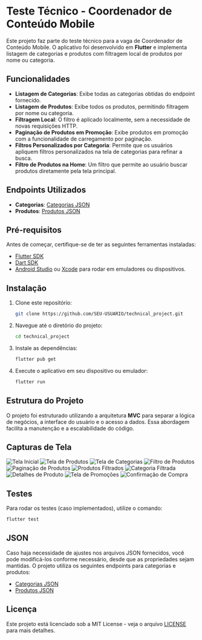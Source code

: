 
# Teste Técnico - Coordenador de Conteúdo Mobile

Este projeto faz parte do teste técnico para a vaga de Coordenador de Conteúdo Mobile. O aplicativo foi desenvolvido em **Flutter** e implementa listagem de categorias e produtos com filtragem local de produtos por nome ou categoria.

## Funcionalidades

- **Listagem de Categorias**: Exibe todas as categorias obtidas do endpoint fornecido.
- **Listagem de Produtos**: Exibe todos os produtos, permitindo filtragem por nome ou categoria.
- **Filtragem Local**: O filtro é aplicado localmente, sem a necessidade de novas requisições HTTP.
- **Paginação de Produtos em Promoção**: Exibe produtos em promoção com a funcionalidade de carregamento por paginação.
- **Filtros Personalizados por Categoria**: Permite que os usuários apliquem filtros personalizados na tela de categorias para refinar a busca.
- **Filtro de Produtos na Home**: Um filtro que permite ao usuário buscar produtos diretamente pela tela principal.

## Endpoints Utilizados

- **Categorias**: [Categorias JSON](https://gist.githubusercontent.com/viniciosneves/68bc50d055acb4ecc7356180131df477/raw/14369c7e25fca54941f5359299b3f4f118a573d6/usedev-categorias.json)
- **Produtos**: [Produtos JSON](https://gist.githubusercontent.com/viniciosneves/946cbbc91d0bc0e167eb6fd895a6b12a/raw/0f6661903360535587ebe583b959e84192cdb771/usedev-produtos.json)

## Pré-requisitos

Antes de começar, certifique-se de ter as seguintes ferramentas instaladas:

- [Flutter SDK](https://flutter.dev/docs/get-started/install)
- [Dart SDK](https://dart.dev/get-dart)
- [Android Studio](https://developer.android.com/studio) ou [Xcode](https://developer.apple.com/xcode/) para rodar em emuladores ou dispositivos.

## Instalação

1. Clone este repositório:
   ```bash
   git clone https://github.com/SEU-USUARIO/technical_project.git
   ```

2. Navegue até o diretório do projeto:
   ```bash
   cd technical_project
   ```

3. Instale as dependências:
   ```bash
   flutter pub get
   ```

4. Execute o aplicativo em seu dispositivo ou emulador:
   ```bash
   flutter run
   ```

## Estrutura do Projeto

O projeto foi estruturado utilizando a arquitetura **MVC** para separar a lógica de negócios, a interface do usuário e o acesso a dados. Essa abordagem facilita a manutenção e a escalabilidade do código.

## Capturas de Tela

![Tela Inicial](assets/screenshots)
![Tela de Produtos](assets/screenshots/2.png)
![Tela de Categorias](assets/screenshots/3.png)
![Filtro de Produtos](assets/screenshots/4.png)
![Paginação de Produtos](assets/screenshots/5.png)
![Produtos Filtrados](assets/screenshots/6.png)
![Categoria Filtrada](assets/screenshots/7.png)
![Detalhes de Produto](assets/screenshots/8.png)
![Tela de Promoções](assets/screenshots/9.png)
![Confirmação de Compra](assets/screenshots/10.png)

## Testes

Para rodar os testes (caso implementados), utilize o comando:

```bash
flutter test
```

## JSON

Caso haja necessidade de ajustes nos arquivos JSON fornecidos, você pode modificá-los conforme necessário, desde que as propriedades sejam mantidas. O projeto utiliza os seguintes endpoints para categorias e produtos:
- [Categorias JSON](https://gist.githubusercontent.com/viniciosneves/68bc50d055acb4ecc7356180131df477/raw/14369c7e25fca54941f5359299b3f4f118a573d6/usedev-categorias.json)
- [Produtos JSON](https://gist.githubusercontent.com/viniciosneves/946cbbc91d0bc0e167eb6fd895a6b12a/raw/0f6661903360535587ebe583b959e84192cdb771/usedev-produtos.json)

## Licença

Este projeto está licenciado sob a MIT License - veja o arquivo [LICENSE](LICENSE) para mais detalhes.
